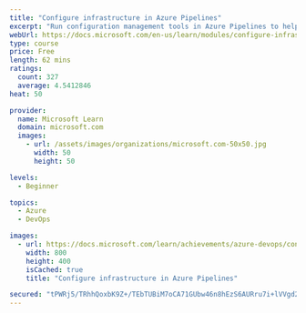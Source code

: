 ```yaml
---
title: "Configure infrastructure in Azure Pipelines"
excerpt: "Run configuration management tools in Azure Pipelines to help keep your infrastructure configured as you need."
webUrl: https://docs.microsoft.com/en-us/learn/modules/configure-infrastructure-azure-pipelines/
type: course
price: Free
length: 62 mins
ratings:
  count: 327
  average: 4.5412846
heat: 50

provider:
  name: Microsoft Learn
  domain: microsoft.com
  images:
    - url: /assets/images/organizations/microsoft.com-50x50.jpg
      width: 50
      height: 50

levels:
  - Beginner

topics:
  - Azure
  - DevOps

images:
  - url: https://docs.microsoft.com/learn/achievements/azure-devops/configure-infrastructure-azure-pipelines-social.png
    width: 800
    height: 400
    isCached: true
    title: "Configure infrastructure in Azure Pipelines"

secured: "tPWRj5/TRhhQoxbK9Z+/TEbTUBiM7oCA71GUbw46n8hEzS6AURru7i+lVVgd2C/0x9Sdi8WOewZNaBUcILiFflWGYl0nIzmhssdkq4BYqx8vA+K8ETnlTz3M8kXokfWhLBeZ1MwVhk8sWpl4ctP2hErGbPCW6k0GCKgGXDlw7mYVMEYaE7WJkg9n+jV3JtwK3aTcuB5TNU57/My2dxpIw7Zm8FfCkj+0tU+3hfF+68PUCe8pWRylvsgY2PGK8yguLJ3TqvLnIVKr9nTmjNdtw847mv2K/eyDKW7QG5if+jqDvb2witIJUOr2N95yHenfOcGbswioz2/hi0jtun0gyIR+5jaON772X0ALSWo53HhhWN1RyRf3J1y0mSLpJd3Vif5lZxCFSy3GNPu5zqyPZbWEYY0NqXZs9SlLE3/4aAQ=;nT4z/Kbf1BSv4/q85G1r1w=="
---
```


